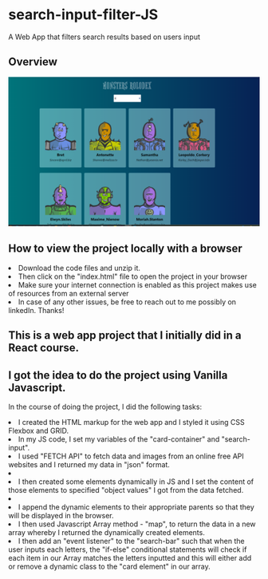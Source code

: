 # search-input-filter-JS
A Web App that filters search results based on users input

## Overview
![screenshot](https://github.com/ibktommy/search-input-filter-JS/blob/master/screenshot.png)

## How to view the project locally with a browser

<li> Download the code files and unzip it.</li> 
<li> Then click on the "index.html" file to open the project in your browser</li>
<li> Make sure your internet connection is enabled as this project makes use of resources from an external server</li>
<li> In case of any other issues, be free to reach out to me possibly on linkedIn. Thanks!</li>

## This is a web app project that I initially did in a React course.

## I got the idea to do the project using Vanilla Javascript.

In the course of doing the project, I did the following tasks: <br>
<li>I created the HTML markup for the web app and I styled it using CSS Flexbox and GRID. <br>
<li>In my JS code, I set my variables of the "card-container" and "search-input".</li>
<li>I used "FETCH API" to fetch data and images from an online free API websites and I returned my data in "json" format.<li>
<li>I then created some elements dynamically in JS and I set the content of those elements to specified
  "object values" I got from the data fetched.<li>
 <li>I append the dynamic elements to their appropriate parents so that they will be displayed in the 
   browser.</li>
 <li>I then used Javascript Array method - "map", to return the data in a new array whereby I returned the dynamically created elements.</li>
 <li>I then add an "event listener" to the "search-bar" such that when the user inputs each letters, the "if-else" conditional statements 
    will check if each item in our Array matches the letters inputted and this will either add or remove a dynamic class to the "card element" in our array.</li>
